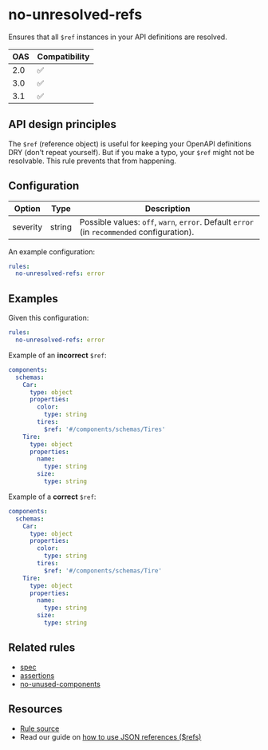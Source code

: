 # no-unresolved-refs

Ensures that all `$ref` instances in your API definitions are resolved.

|OAS|Compatibility|
|---|---|
|2.0|✅|
|3.0|✅|
|3.1|✅|


## API design principles

The `$ref` (reference object) is useful for keeping your OpenAPI definitions DRY (don't repeat yourself).
But if you make a typo, your `$ref` might not be resolvable.
This rule prevents that from happening.

## Configuration


|Option|Type|Description|
|---|---|---|
|severity|string|Possible values: `off`, `warn`, `error`. Default `error` (in `recommended` configuration). |

An example configuration:

```yaml
rules:
  no-unresolved-refs: error
```

## Examples

Given this configuration:

```yaml
rules:
  no-unresolved-refs: error
```

Example of an **incorrect** `$ref`:

```yaml
components:
  schemas:
    Car:
      type: object
      properties:
        color:
          type: string
        tires:
          $ref: '#/components/schemas/Tires'
    Tire:
      type: object
      properties:
        name:
          type: string
        size:
          type: string
```

Example of a **correct** `$ref`:

```yaml
components:
  schemas:
    Car:
      type: object
      properties:
        color:
          type: string
        tires:
          $ref: '#/components/schemas/Tire'
    Tire:
      type: object
      properties:
        name:
          type: string
        size:
          type: string
```

## Related rules

- [spec](./spec.md)
- [assertions](./assertions.md)
- [no-unused-components](./no-unused-components.md)

## Resources

- [Rule source](https://github.com/Redocly/redocly-cli/blob/master/packages/core/src/rules/no-unresolved-refs.ts)
- Read our guide on [how to use JSON references ($refs)](/docs/resources/ref-guide.md)

